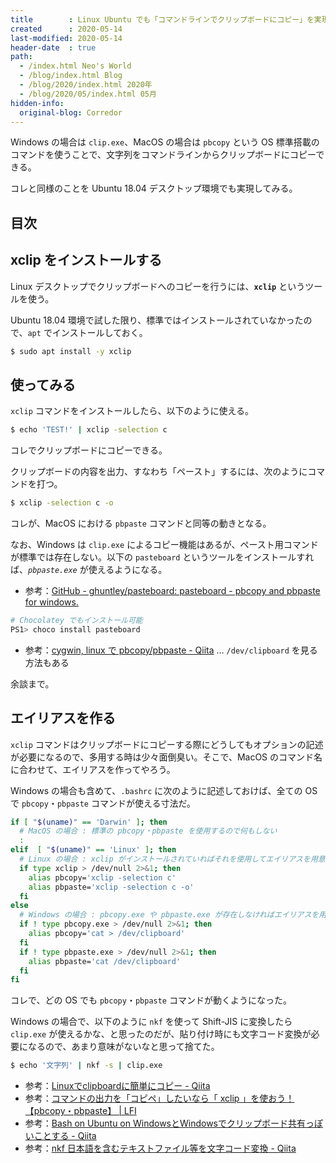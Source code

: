 ```yaml
---
title        : Linux Ubuntu でも「コマンドラインでクリップボードにコピー」を実現する
created      : 2020-05-14
last-modified: 2020-05-14
header-date  : true
path:
  - /index.html Neo's World
  - /blog/index.html Blog
  - /blog/2020/index.html 2020年
  - /blog/2020/05/index.html 05月
hidden-info:
  original-blog: Corredor
---
```


Windows の場合は `clip.exe`、MacOS の場合は `pbcopy` という OS 標準搭載のコマンドを使うことで、文字列をコマンドラインからクリップボードにコピーできる。

コレと同様のことを Ubuntu 18.04 デスクトップ環境でも実現してみる。

## 目次

## xclip をインストールする

Linux デスクトップでクリップボードへのコピーを行うには、**`xclip`** というツールを使う。

Ubuntu 18.04 環境で試した限り、標準ではインストールされていなかったので、`apt` でインストールしておく。

```bash
$ sudo apt install -y xclip
```

## 使ってみる

`xclip` コマンドをインストールしたら、以下のように使える。

```bash
$ echo 'TEST!' | xclip -selection c
```

コレでクリップボードにコピーできる。

クリップボードの内容を出力、すなわち「ペースト」するには、次のようにコマンドを打つ。

```bash
$ xclip -selection c -o
```

コレが、MacOS における `pbpaste` コマンドと同等の動きとなる。

なお、Windows は `clip.exe` によるコピー機能はあるが、ペースト用コマンドが標準では存在しない。以下の `pasteboard` というツールをインストールすれば、_`pbpaste.exe`_ が使えるようになる。

- 参考：[GitHub - ghuntley/pasteboard: pasteboard - pbcopy and pbpaste for windows.](https://github.com/ghuntley/pasteboard)

```powershell
# Chocolatey でもインストール可能
PS1> choco install pasteboard
```

- 参考：[cygwin, linux で pbcopy/pbpaste - Qiita](https://qiita.com/bunzaemon/items/26b60e8523bba140c367) … `/dev/clipboard` を見る方法もある

余談まで。

## エイリアスを作る

`xclip` コマンドはクリップボードにコピーする際にどうしてもオプションの記述が必要になるので、多用する時は少々面倒臭い。そこで、MacOS のコマンド名に合わせて、エイリアスを作ってやろう。

Windows の場合も含めて、`.bashrc` に次のように記述しておけば、全ての OS で `pbcopy`・`pbpaste` コマンドが使える寸法だ。

```bash
if [ "$(uname)" == 'Darwin' ]; then
  # MacOS の場合 : 標準の pbcopy・pbpaste を使用するので何もしない
  :
elif  [ "$(uname)" == 'Linux' ]; then
  # Linux の場合 : xclip がインストールされていればそれを使用してエイリアスを用意する
  if type xclip > /dev/null 2>&1; then
    alias pbcopy='xclip -selection c'
    alias pbpaste='xclip -selection c -o'
  fi
else
  # Windows の場合 : pbcopy.exe や pbpaste.exe が存在しなければエイリアスを用意する
  if ! type pbcopy.exe > /dev/null 2>&1; then
    alias pbcopy='cat > /dev/clipboard'
  fi
  if ! type pbpaste.exe > /dev/null 2>&1; then
    alias pbpaste='cat /dev/clipboard'
  fi
fi
```

コレで、どの OS でも `pbcopy`・`pbpaste` コマンドが動くようになった。

Windows の場合で、以下のように `nkf` を使って Shift-JIS に変換したら `clip.exe` が使えるかな、と思ったのだが、貼り付け時にも文字コード変換が必要になるので、あまり意味がないなと思って捨てた。

```bash
$ echo '文字列' | nkf -s | clip.exe
```

- 参考：[Linuxでclipboardに簡単にコピー - Qiita](https://qiita.com/kota7175/items/1e79ba05f8d6cc347fd8)
- 参考：[コマンドの出力を「コピペ」したいなら「 xclip 」を使おう！【pbcopy・pbpaste】 | LFI](https://linuxfan.info/xclip)
- 参考：[Bash on Ubuntu on WindowsとWindowsでクリップボード共有っぽいことする - Qiita](https://qiita.com/kurokoji/items/d1a542c1e34e38a5bf94)
- 参考：[nkf 日本語を含むテキストファイル等を文字コード変換 - Qiita](https://qiita.com/ntkgcj/items/408adccdafe8868a6156)
